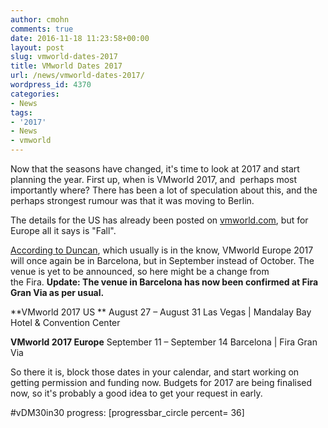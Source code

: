 ```yaml
---
author: cmohn
comments: true
date: 2016-11-18 11:23:58+00:00
layout: post
slug: vmworld-dates-2017
title: VMworld Dates 2017
url: /news/vmworld-dates-2017/
wordpress_id: 4370
categories:
- News
tags:
- '2017'
- News
- vmworld
---
```


Now that the seasons have changed, it's time to look at 2017 and start planning the year.
First up, when is VMworld 2017, and  perhaps most importantly where? There has been a lot of speculation about this, and the perhaps strongest rumour was that it was moving to Berlin.
<!--more-->

The details for the US has already been posted on [vmworld.com](http://vmworld.com), but for Europe all it says is "Fall".

[According to Duncan](http://www.yellow-bricks.com/2016/11/18/change-dates-vmworld-europe-now-september-11th-14th/), which usually is in the know, VMworld Europe 2017 will once again be in Barcelona, but in September instead of October. The venue is yet to be announced, so here might be a change from the Fira. **Update: The venue in Barcelona has now been confirmed at Fira Gran Via as per usual.**

**VMworld 2017 US **
August 27 – August 31
Las Vegas | Mandalay Bay Hotel & Convention Center

**VMworld 2017 Europe**
September 11 – September 14
Barcelona | Fira Gran Via

So there it is, block those dates in your calendar, and start working on getting permission and funding now. Budgets for 2017 are being finalised now, so it's probably a good idea to get your request in early.

#vDM30in30 progress:
[progressbar_circle percent= 36]
